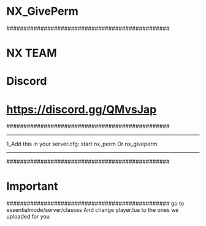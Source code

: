 # NX_GivePerm
################################################
#                  NX TEAM                     #
#                  Discord                     #
#          https://discord.gg/QMvsJap          #
################################################ 
________________________________________________
1_Add this in your server.cfg:
start nx_perm Or nx_giveperm
________________________________________________
################################################
#                  Important                   #
################################################ 
go to essentialmode/server/classes And change player.lua to the ones we uploaded for you 